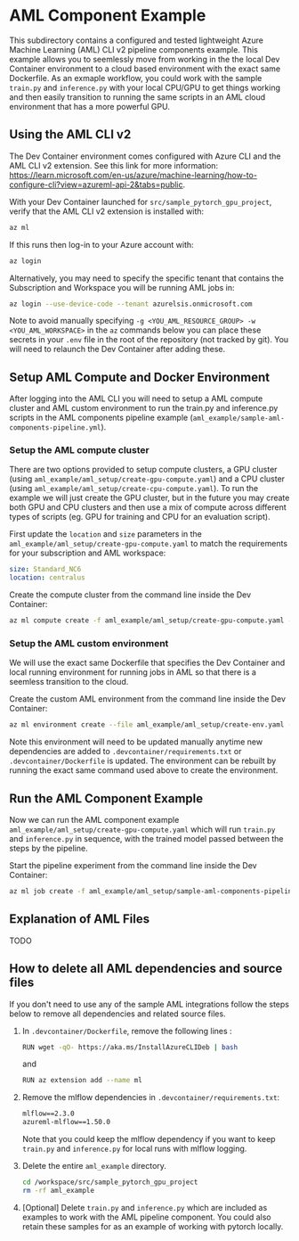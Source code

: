 # AML Component Example

This subdirectory contains a configured and tested lightweight Azure Machine Learning (AML) CLI v2 pipeline components example. This example allows you to seemlessly move from working in the the local Dev Container environment to a cloud based environment with the exact same Dockerfile. As an exmaple workflow, you could work with the sample `train.py` and `inference.py` with your local CPU/GPU to get things working and then easily transition to running the same scripts in an AML cloud environment that has a more powerful GPU.

## Using the AML CLI v2

The Dev Container environment comes configured with Azure CLI and the AML CLI v2 extension. See this link for more information: <https://learn.microsoft.com/en-us/azure/machine-learning/how-to-configure-cli?view=azureml-api-2&tabs=public>. 

With your Dev Container launched for `src/sample_pytorch_gpu_project`, verify that the AML CLI v2 extension is installed with:

```bash
az ml
```

If this runs then log-in to your Azure account with:

```bash
az login
```

Alternatively, you may need to specify the specific tenant that contains the Subscription and Workspace you will be running AML jobs in:

```bash
az login --use-device-code --tenant azurelsis.onmicrosoft.com
```

Note to avoid manually specifying `-g <YOU_AML_RESOURCE_GROUP> -w <YOU_AML_WORKSPACE>` in the `az` commands below you can place these secrets in your `.env` file in the root of the repository (not tracked by git). You will need to relaunch the Dev Container after adding these.

## Setup AML Compute and Docker Environment

After logging into the AML CLI you will need to setup a AML compute cluster and AML custom environment to run the train.py and inference.py scripts in the AML components pipeline example (`aml_example/sample-aml-components-pipeline.yml`).

### Setup the AML compute cluster

There are two options provided to setup compute clusters, a GPU cluster (using `aml_example/aml_setup/create-gpu-compute.yaml`) and a CPU cluster (using `aml_example/aml_setup/create-cpu-compute.yaml`). To run the example we will just create the GPU cluster, but in the future you may create both GPU and CPU clusters and then use a mix of compute across different types of scripts (eg. GPU for training and CPU for an evaluation script).

First update the `location` and `size` parameters in the  `aml_example/aml_setup/create-gpu-compute.yaml` to match the requirements for your subscription and AML workspace:

```yaml
size: Standard_NC6
location: centralus
```

Create the compute cluster from the command line inside the Dev Container:

```bash
az ml compute create -f aml_example/aml_setup/create-gpu-compute.yaml -g <YOU_AML_RESOURCE_GROUP> -w <YOU_AML_WORKSPACE>
```

### Setup the AML custom environment

We will use the exact same Dockerfile that specifies the Dev Container and local running environment for running jobs in AML so that there is a seemless transition to the cloud.

Create the custom AML environment from the command line inside the Dev Container:

```bash
az ml environment create --file aml_example/aml_setup/create-env.yaml -g <YOU_AML_RESOURCE_GROUP> -w <YOU_AML_WORKSPACE>
```

Note this environment will need to be updated manually anytime new dependencies are added to `.devcontainer/requirements.txt` or `.devcontainer/Dockerfile` is updated. The environment can be rebuilt by running the exact same command used above to create the environment.

## Run the AML Component Example

Now we can run the AML component example `aml_example/aml_setup/create-gpu-compute.yaml` which will run `train.py` and `inference.py` in sequence, with the trained model passed between the steps by the pipeline.

Start the pipeline experiment from the command line inside the Dev Container:

```bash
az ml job create -f aml_example/aml_setup/sample-aml-components-pipeline.yml --web --g <YOU_AML_RESOURCE_GROUP> -w <YOU_AML_WORKSPACE>
```

## Explanation of AML Files

TODO

## How to delete all AML dependencies and source files

If you don't need to use any of the sample AML integrations follow the steps below to remove all dependencies and related source files.

1. In `.devcontainer/Dockerfile`, remove the following lines :

    ```bash
    RUN wget -qO- https://aka.ms/InstallAzureCLIDeb | bash
    ```

    and

    ```bash
    RUN az extension add --name ml
    ```

2. Remove the mlflow dependencies in `.devcontainer/requirements.txt`:

    ```txt
    mlflow==2.3.0
    azureml-mlflow==1.50.0
    ```

    Note that you could keep the mlflow dependency if you want to keep `train.py` and `inference.py` for local runs with mlflow logging.

3. Delete the entire `aml_example` directory.

    ```bash
    cd /workspace/src/sample_pytorch_gpu_project
    rm -rf aml_example
    ```

4. [Optional] Delete `train.py` and `inference.py` which are included as examples to work with the AML pipeline component. You could also retain these samples for as an example of working with pytorch locally.
